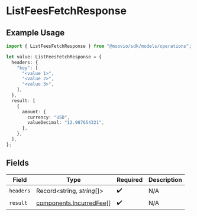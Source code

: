 # ListFeesFetchResponse

## Example Usage

```typescript
import { ListFeesFetchResponse } from "@moovio/sdk/models/operations";

let value: ListFeesFetchResponse = {
  headers: {
    "key": [
      "<value 1>",
      "<value 2>",
      "<value 3>",
    ],
  },
  result: [
    {
      amount: {
        currency: "USD",
        valueDecimal: "12.987654321",
      },
    },
  ],
};
```

## Fields

| Field                                                              | Type                                                               | Required                                                           | Description                                                        |
| ------------------------------------------------------------------ | ------------------------------------------------------------------ | ------------------------------------------------------------------ | ------------------------------------------------------------------ |
| `headers`                                                          | Record<string, *string*[]>                                         | :heavy_check_mark:                                                 | N/A                                                                |
| `result`                                                           | [components.IncurredFee](../../models/components/incurredfee.md)[] | :heavy_check_mark:                                                 | N/A                                                                |